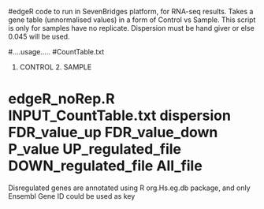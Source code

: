 #edgeR code to run in SevenBridges platform, for RNA-seq results. Takes a gene table (unnormalised values) in a form of  Control vs Sample. This script is only for samples have no replicate. Dispersion must be hand giver or else 0.045 will be used. 


#....usage.....
#CountTable.txt 
  1. CONTROL 2. SAMPLE
# edgeR_noRep.R INPUT_CountTable.txt  dispersion  FDR_value_up FDR_value_down  P_value  UP_regulated_file DOWN_regulated_file   All_file

Disregulated genes are annotated using R org.Hs.eg.db package, and only Ensembl Gene ID could be used as key 


